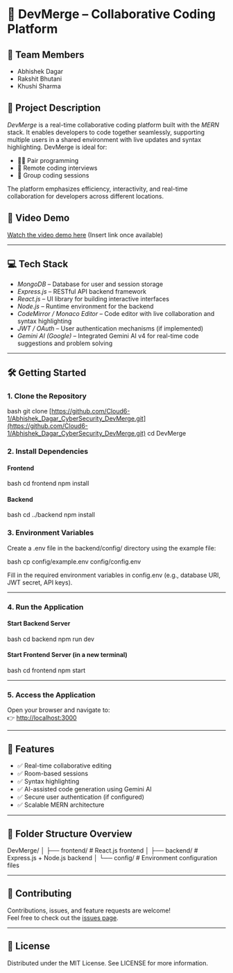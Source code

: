 # 🚀 DevMerge – Collaborative Coding Platform

## 👥 Team Members  
- Abhishek Dagar  
- Rakshit Bhutani  
- Khushi Sharma  

## 📝 Project Description  
*DevMerge* is a real-time collaborative coding platform built with the *MERN* stack. It enables developers to code together seamlessly, supporting multiple users in a shared environment with live updates and syntax highlighting. DevMerge is ideal for:

- 👨‍💻 Pair programming  
- 🎯 Remote coding interviews  
- 👥 Group coding sessions  

The platform emphasizes efficiency, interactivity, and real-time collaboration for developers across different locations.

## 🎥 Video Demo  
[Watch the video demo here](#) (Insert link once available)

---

## 💻 Tech Stack  

- *MongoDB* – Database for user and session storage  
- *Express.js* – RESTful API backend framework  
- *React.js* – UI library for building interactive interfaces  
- *Node.js* – Runtime environment for the backend  
- *CodeMirror / Monaco Editor* – Code editor with live collaboration and syntax highlighting  
- *JWT / OAuth* – User authentication mechanisms (if implemented)  
- *Gemini AI (Google)* – Integrated Gemini AI v4 for real-time code suggestions and problem solving  

---

## 🛠 Getting Started

### 1. Clone the Repository
bash
git clone [https://github.com/Cloud6-1/Abhishek_Dagar_CyberSecurity_DevMerge.git](https://github.com/Cloud6-1/Abhishek_Dagar_CyberSecurity_DevMerge.git)
cd DevMerge


### 2. Install Dependencies

#### Frontend
bash
cd frontend
npm install


#### Backend
bash
cd ../backend
npm install


### 3. Environment Variables

Create a .env file in the backend/config/ directory using the example file:

bash
cp config/example.env config/config.env


Fill in the required environment variables in config.env (e.g., database URI, JWT secret, API keys).

---

### 4. Run the Application

#### Start Backend Server
bash
cd backend
npm run dev


#### Start Frontend Server (in a new terminal)
bash
cd frontend
npm start


---

### 5. Access the Application

Open your browser and navigate to:  
👉 [http://localhost:3000](http://localhost:3000)

---

## 📌 Features

- ✅ Real-time collaborative editing  
- ✅ Room-based sessions  
- ✅ Syntax highlighting  
- ✅ AI-assisted code generation using Gemini AI  
- ✅ Secure user authentication (if configured)  
- ✅ Scalable MERN architecture  

---

## 📂 Folder Structure Overview


DevMerge/
│
├── frontend/          # React.js frontend
│
├── backend/           # Express.js + Node.js backend
│
└── config/            # Environment configuration files


---

## 🤝 Contributing

Contributions, issues, and feature requests are welcome!  
Feel free to check out the [issues page](https://github.com/navyaa274/DevMerge/issues).

---

## 📄 License

Distributed under the MIT License. See LICENSE for more information.

